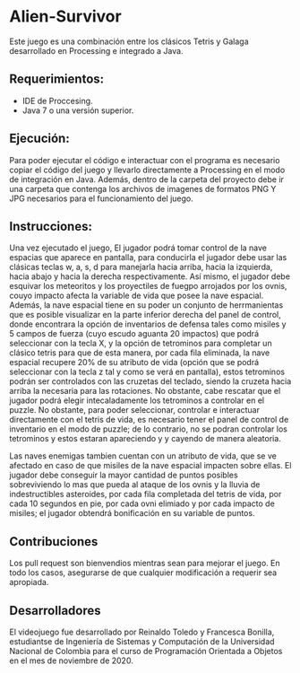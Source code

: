 #  Alien-Survivor

Este juego es una combinación entre los clásicos Tetris y Galaga desarrollado en Processing e integrado a Java.


## Requerimientos:

 - IDE de Proccesing. 
 - Java 7 o una versión superior.

## Ejecución:

Para poder ejecutar el código e interactuar con el programa es necesario copiar el código del juego y llevarlo directamente a Processing en el modo de integración en Java.
Además, dentro de la carpeta del proyecto debe ir una carpeta que contenga los archivos de imagenes de formatos PNG Y JPG necesarios para el funcionamiento del juego.

## Instrucciones:

Una vez ejecutado el juego, El jugador podrá tomar control de la nave espacias que aparece en pantalla, para conducirla el jugador debe usar las clásicas teclas w, a, s, d para manejarla hacia arriba, hacia la izquierda, hacia abajo y hacia la derecha respectivamente. Así mismo, el jugador debe esquivar los meteoritos y los proyectiles de fuegpo arrojados por los ovnis, couyo impacto afecta la variable de vida que posee la nave espacial. Además, la nave espacial tiene en su poder un conjunto de herrmanientas que es posible visualizar en la parte inferior derecha del panel de control, donde encontrara la opción de inventarios de defensa tales como misiles y 5 campos de fuerza (cuyo escudo aguanta 20 impactos) que podrá seleccionar con la tecla X, y la opción de tetrominos para completar un clásico tetris para que de esta manera, por cada fila eliminada, la nave espacial recupere 20% de su atributo de vida (opción que se podrá seleccionar con la tecla z tal y como se verá en pantalla), estos tetrominos podrán ser controlados con las cruzetas del teclado, siendo la cruzeta hacia arriba la necesaria para las rotaciones. No obstante, cabe rescatar que el jugador podrá elegir intecaladamente los tetrominos a controlar en el puzzle. No obstante, para poder seleccionar, controlar e interactuar directamente con el tetris de vida, es necesario tener el panel de control de inventario en el modo de puzzle; de lo contrario, no se podran controlar los tetrominos y estos estaran apareciendo y y cayendo de manera aleatoria.

Las naves enemigas tambien cuentan con un atributo de vida, que se ve afectado en caso de que misiles de la nave espacial impacten sobre ellas.
El jugador debe conseguir la mayor cantidad de puntos posibles sobreviviendo lo mas que pueda al ataque de los ovnis y la lluvia de indestructibles asteroides, por cada fila completada del tetris de vida, por cada 10 segundos en pie, por cada ovni elimiado y por cada impacto de misiles; el jugador obtendrá bonificación en su variable de puntos.

## Contribuciones
Los pull request son bienvendios mientras sean para mejorar el juego.
En todo los casos, asegurarse de que cualquier modificación a requerir sea apropiada.

## Desarrolladores
El videojuego fue desarrollado por Reinaldo Toledo y Francesca Bonilla, estudiantse de Ingeniería de Sistemas y Computación de la Universidad Nacional de Colombia para el curso de Programación Orientada a Objetos en el mes de noviembre de 2020.

